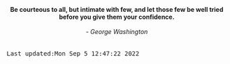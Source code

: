 
<div align="center"><b><span>Be courteous to all, but intimate with few, and let those few be well tried before you give them your confidence. </span></b><br><br><i> - George Washington</i></div>
<br><br><kbd>Last updated:Mon Sep  5 12:47:22 2022</kbd>